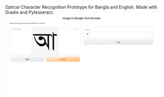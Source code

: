 Optical Character Recognition Prototype for Bangla and English. Made with Gradio and Pytesseract.
![image_to_text](/images/ocr.png)